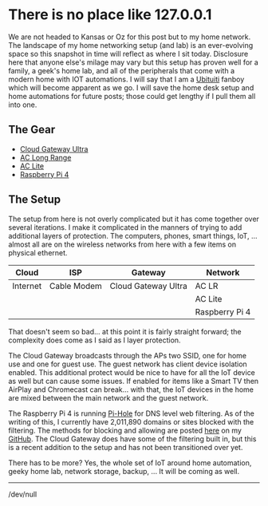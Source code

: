 # There is no place like 127.0.0.1

We are not headed to Kansas or Oz for this post but to my home network.  The landscape of my home networking setup (and lab) is an ever-evolving space so this snapshot in time will reflect as where I sit today.  Disclosure here that anyone else's milage may vary but this setup has proven well for a family, a geek's home lab, and all of the peripherals that come with a modern home with IOT automations.  I will say that I am a [Ubituiti](https://ui.com) fanboy which will become apparent as we go.  I will save the home desk setup and home automations for future posts; those could get lengthy if I pull them all into one.

## The Gear
- [Cloud Gateway Ultra](https://store.ui.com/us/en/products/ucg-ultra)
- [AC Long Range](https://store.ui.com/us/en/products/unifi-ac-lr)
- [AC Lite](https://store.ui.com/us/en/products/uap-ac-lite)
- [Raspberry Pi 4](https://www.raspberrypi.com/products/)

## The Setup
The setup from here is not overly complicated but it has come together over several iterations.  I make it complicated in the manners of trying to add additional layers of protection.  The computers, phones, smart things, IoT, ... almost all are on the wireless networks from here with a few items on physical ethernet.

|Cloud|ISP|Gateway|Network|
|-|-|-|-|
|Internet|Cable Modem|Cloud Gateway Ultra|AC LR|
||||AC Lite|
||||Raspberry Pi 4|

That doesn't seem so bad... at this point it is fairly straight forward; the complexity does come as I said as I layer protection.

The Cloud Gateway broadcasts through the APs two SSID, one for home use and one for guest use.  The guest network has client device isolation enabled.  This additional protect would be nice to have for all the IoT device as well but can cause some issues.  If enabled for items like a Smart TV then AirPlay and Chromecast can break... with that, the IoT devices in the home are mixed between the main network and the guest network.

The Raspberry Pi 4 is running [Pi-Hole](https://pi-hole.net/) for DNS level web filtering.  As of the writing of this, I currently have 2,011,890 domains or sites blocked with the filtering.  The methods for blocking and allowing are posted [here](https://github.com/danlacher/ScriptsDotFileSamples/tree/master/Pihole) on my [GitHub](https://github.com/danlacher/).  The Cloud Gateway does have some of the filtering built in, but this is a recent addition to the setup and has not been transitioned over yet.

There has to be more?  Yes, the whole set of IoT around home automation, geeky home lab, network storage, backup, ... It will be coming as well.

---
/dev/null